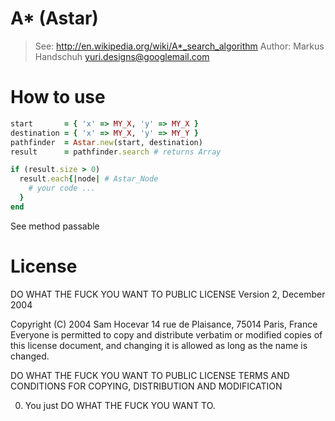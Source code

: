 # A* (Astar)
> See:    http://en.wikipedia.org/wiki/A*_search_algorithm
> Author: Markus Handschuh <yuri.designs@googlemail.com>

# How to use
```ruby
start       = { 'x' => MY_X, 'y' => MY_X }
destination = { 'x' => MY_X, 'y' => MY_Y }
pathfinder  = Astar.new(start, destination)
result      = pathfinder.search # returns Array

if (result.size > 0)
  result.each{|node| # Astar_Node
    # your code ...
  }
end
```

See method passable

# License
DO WHAT THE FUCK YOU WANT TO PUBLIC LICENSE
Version 2, December 2004

Copyright (C) 2004 Sam Hocevar
14 rue de Plaisance, 75014 Paris, France
Everyone is permitted to copy and distribute verbatim or modified
copies of this license document, and changing it is allowed as long
as the name is changed.

DO WHAT THE FUCK YOU WANT TO PUBLIC LICENSE
TERMS AND CONDITIONS FOR COPYING, DISTRIBUTION AND MODIFICATION

0. You just DO WHAT THE FUCK YOU WANT TO.
